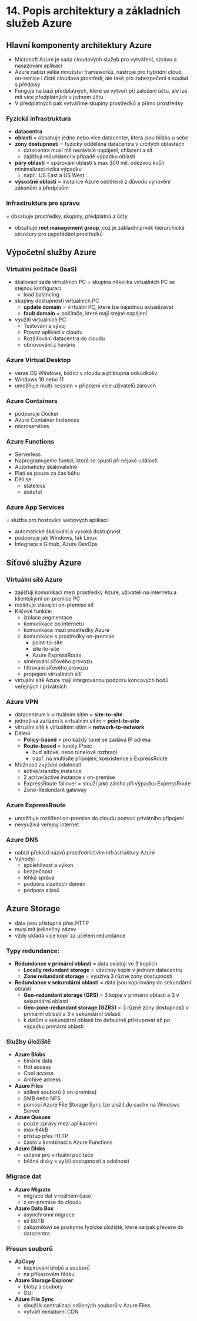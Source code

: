 # 14. Popis architektury a základních služeb Azure

## Hlavní komponenty architektury Azure
- Microsoft Azure je sada cloudových služeb pro vytváření, správu a nasazování aplikací
- Azure nabízí velké množství frameworků, nástroje pro hybridní cloud, on-remise i čistě cloudová prostředí, ale také pro zabezpečení a soulad s předpisy
- Funguje na bázi předplatných, které se vytvoří při založení účtu, ale lze mít více předplatných v jednom účtu
- V předplatných pak vytváříme skupiny prostředků a přímo prostředky

### Fyzická infrastruktura
- **datacentra**
- **oblasti**
	= obsahuje jedno nebo více datacenter, která jsou blízko u sebe
- **zóny dostupnosti**
	= fyzicky oddělená datacentra v určitých oblastech
	- datacentra musí mít nezávislé napájení, chlazení a síť
	- zajišťují redundanci v případě výpadku oblastí
- **páry oblastí**
	= spárování oblastí s max 300 mil. odezvou kvůli minimalizaci rizika výpadku
	- např.: US East a US West
- **výsostné oblasti**
	= instance Azure oddělené z důvodu vyhovění zákonům a předpisům

### Infrastruktura pro správu
= obsahuje prostředky, skupiny, předplatná a účty
- obsahuje **root management group**, což je základní prvek hierarchické struktury pro uspořádání prostředků

## Výpočetní služby Azure
### Virtuální počítače (IaaS)
- škálovací sada virtuálních PC
	= skupina několika virtuálních PC se stejnou konfigurací
	- load balancing
- skupiny dostupnosti virtuálních PC
	- **update domain** = virtuální PC, které lze najednou aktualizovat
	- **fault domain** = počítače, které mají stejné napájení
- využití virtuálních PC
	- Testování a vývoj
	- Provoz aplikací v cloudu
	- Rozšiřování datacentra do cloudu
	- obnovování z havárie

### Azure Virtual Desktop
- verze OS Windows, běžící v cloudu a přístupná odkudkoliv
- Windows 10 nebo 11
- umožňuje multi-session
	= připojení více uživatelů zároveň

### Azure Containers
- podporuje Docker
- Azure Container Instances
- microservices

### Azure Functions
- Serverless
- Naprogramujeme funkci, která se spustí při nějaké události
- Automaticky škálovatelné
- Platí se pouze za čas běhu
- Dělí se:
	- stateless
	- stateful

### Azure App Services
= služba pro hostování webových aplikací
- automatické škálování a vysoká dostupnost
- podporuje jak Windows, tak Linux
- Integrace s Github, Azure DevOps

## Síťové služby Azure
### Virtuální sítě Azure
- zajišťují komunikaci mezi prostředky Azure, uživateli na internetu a klientskými on-premise PC
- rozšiřuje stávající on-premise síť
- Klíčové funkce:
	- izolace segmentace
	- komunikace po internetu
	- komunikace mezi prostředky Azure
	- komunikace s prostředky on-premise
		- point-to-site
		- site-to-site
		- Azure ExpressRoute
	- směrování síťového provozu
	- filtrování síťového provozu
	- propojení virtuálních sítí
- virtuální sítě Azure mají integrovanou podporu koncových bodů veřejných i privátních

### Azure VPN
- datacentrum k virtuálním sítím = **site-to-site**
- jednotlivá zařízení k virtuálním sítím = **point-to-site**
- virtuální sítě k virtuálním sítím = **network-to-network**
- Dělení
	- **Policy-based** = pro každý tunel se zadává IP adresa
	- **Route-based** = tunely IPsec
		- buď síťové, nebo tunelové rozhraní
		- např. na multisite připojení, koexistence s ExpressRoute
- Možnosti zvýšení odolnosti
	- active/standby instance
	- 2 active/active instance v on-premise
	- ExpressRoute failover = slouží jako záloha při výpadku ExpressRoute
	- Zone-Redundant gateway

### Azure ExpressRoute
- umožňuje rozšíření on-premise do cloudu pomocí privátního připojení
- nevyužívá veřejný internet

### Azure DNS
- nabízí překlad názvů prostřednictvím infrastruktury Azure
- Výhody:
	- spolehlivost a výkon
	- bezpečnost
	- lehká správa
	- podpora vlastních domén
	- podpora aliasů

## Azure Storage
- data jsou přístupná přes HTTP
- musí mít jedinečný název
- vždy ukládá více kopií za účelem redundance

### Typy redundance:
- **Redundance v primární oblasti**
	= data existují ve 3 kopiích
	- **Locally redundant storage** = všechny kopie v jednom datacentru
	- **Zone redundant storage** = využívá 3 různé zóny dostupnosti
- **Redundance v sekundární oblasti**
	= data jsou kopírovány do sekundární oblasti
	- **Geo-redundant storage (GRS)** = 3 kopie v primární oblasti a 3 v sekundární oblasti
	- **Geo-zone-redundant storage (GZRS)** = 3 různé zóny dostupnosti v primární oblasti a 3 v sekundární oblasti
	- k datům v sekundární oblasti lze defaultně přistupovat až po výpadku primární oblasti

### Služby úložiště
- **Azure Blobs**
	- binární data
	- Hot access
	- Cool access
	- Archive access
- **Azure Files**
	- sdílení souborů (i on-premise)
	- SMB nebo NFS
	- pomocí Azure File Storage Sync lze uložit do cache na Windows Server
- **Azure Queues**
	- pouze zprávy mezi aplikacemi
	- max 64kB
	- přístup přes HTTP
	- často v kombinaci s Azure Functions
- **Azure Disks**
	- určené pro virtuální počítače
	- běžné disky s vyšší dostupností a odolností

### Migrace dat
- **Azure Migrate**
	- migrace dat v reálném čase
	- z on-premise do cloudu
- **Azure Data Box**
	- asynchronní migrace
	- až 80TB
	- zákazníkovi se poskytne fyzické úložiště, které se pak převeze do datacentra

### Přesun souborů
- **AzCopy**
	- kopírování blobů a souborů
	- na příkazovém řádku
- **Azure Storage Explorer**
	- bloby a soubory
	- GUI
- **Azure File Sync**
	- slouží k centralizaci sdílených souborů v Azure Files
	- vytváří miniaturní CDN